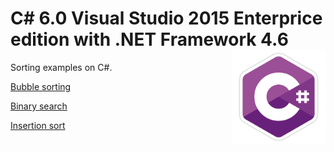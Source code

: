 # C# 6.0 Visual Studio 2015 Enterprice edition with .NET Framework 4.6 <img src="https://github.com/narekye/Password_generator/blob/master/C%23pic.png" align="right" width="150px" height="150px" /> 
 
Sorting examples on C#.

[Bubble sorting](https://github.com/narekye/Sorting_Examples/tree/master/Bubble_Sorting)

[Binary search](https://github.com/narekye/Sorting_Examples/tree/master/Binary_Search)

[Insertion sort](https://github.com/narekye/Sorting_Examples/tree/master/Insertio_Sort)
